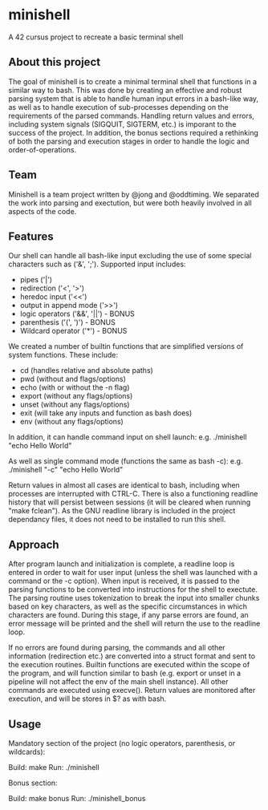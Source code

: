 # minishell
A 42 cursus project to recreate a basic terminal shell

## About this project
The goal of minishell is to create a minimal terminal shell that functions in a similar way to bash. This was done by creating an effective and robust parsing system that is able to handle human input errors in a bash-like way, as well as to handle execution of sub-processes depending on the requirements of the parsed commands. Handling return values and errors, including system signals (SIGQUIT, SIGTERM, etc.) is imporant to the success of the project. In addition, the bonus sections required a rethinking of both the parsing and execution stages in order to handle the logic and order-of-operations.

## Team
Minishell is a team project written by @jong and @oddtiming. We separated the work into parsing and exectution, but were both heavily involved in all aspects of the code.

## Features
Our shell can handle all bash-like input excluding the use of some special characters such as ('&', ';'). 
Supported input includes: 
- pipes ('|')
- redirection ('<', '>')
- heredoc input ('<<')
- output in append mode ('>>')
- logic operators ('&&', '||') - BONUS
- parenthesis ('(', ')') - BONUS
- Wildcard operator ('*') - BONUS

We created a number of builtin functions that are simplified versions of system functions. These include:
- cd (handles relative and absolute paths)
- pwd (without and flags/options)
- echo (with or without the -n flag)
- export (without any flags/options)
- unset (without any flags/options)
- exit (will take any inputs and function as bash does)
- env (without any flags/options)


In addition, it can handle command input on shell launch:
	e.g. ./minishell "echo Hello World"

As well as single command mode (functions the same as bash -c):
	e.g. ./minishell "-c" "echo Hello World"

Return values in almost all cases are identical to bash, including when processes are interrupted with CTRL-C.
There is also a functioning readline history that will persist between sessions (it will be cleared when running "make fclean").
As the GNU readline library is included in the project dependancy files, it does not need to be installed to run this shell.

## Approach
After program launch and initialization is complete, a readline loop is entered in order to wait for user input (unless the shell was launched with a command or the -c option).
When input is received, it is passed to the parsing functions to be converted into instructions for the shell to exectute. The parsing routine uses tokenization to break the input into smaller chunks based on key characters, as well as the specific circumstances in which characters are found. During this stage, if any parse errors are found, an error message will be printed and the shell will return the use to the readline loop.

If no errors are found during parsing, the commands and all other information (redirection etc.) are converted into a struct format and sent to the execution routines.
Builtin functions are executed within the scope of the program, and will function similar to bash (e.g. export or unset in a pipeline will not affect the env of the main shell instance). All other commands are executed using execve(). Return values are monitored after execution, and will be stores in $? as with bash.

## Usage
Mandatory section of the project (no logic operators, parenthesis, or wildcards):

Build: 
	make
Run:
	./minishell

Bonus section:

Build:
	make bonus
Run:
	./minishell_bonus